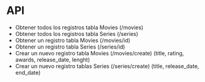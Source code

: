 # API

- Obtener todos los registros tabla Movies (/movies)
- Obtener todos los registros tabla Series (/series)
- Obtener un registro tabla Movies (/movies/id)
- Obtener un registro tabla Series (/series/id)
- Crear un nuevo registro tabla Movies (/movies/create) (title, rating, awards, release_date, lenght)
- Crear un nuevo registro tablas Series (/series/create) (title, release_date, end_date)

